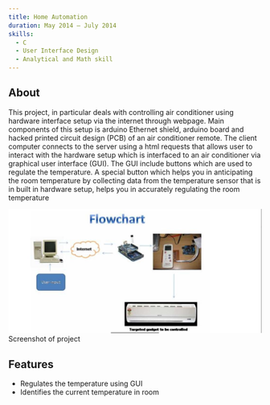```yaml
---
title: Home Automation
duration: May 2014 – July 2014 
skills: 
  - C
  - User Interface Design
  - Analytical and Math skill
---
```


## About

This project, in particular deals with controlling air conditioner using hardware interface setup via the internet through webpage. Main components of this setup is arduino Ethernet shield, arduino board and hacked printed circuit design (PCB) of an air conditioner remote.
The client computer connects to the server using a html requests that allows user to interact with the hardware setup which is interfaced to an air conditioner via graphical user interface (GUI). The GUI include buttons which are used to regulate the temperature.
A special button which helps you in anticipating the room temperature by collecting data from the temperature sensor that is in built in hardware setup, helps you in accurately regulating the room temperature


<div class="card mb-3">
    <img class="card-img-top" src = "/theme/img/homeautomation.JPG"/>
    <div class="card-body bg-light">
        <div class="card-text">Screenshot of project</div>
    </div>
</div>

## Features

- Regulates the temperature using GUI
- Identifies the current temperature in room

